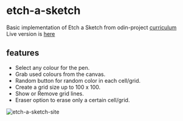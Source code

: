 # etch-a-sketch

Basic implementation of Etch a Sketch from odin-project [curriculum](https://www.theodinproject.com/lessons/foundations-etch-a-sketch)  
Live version is [here](https://nerdyblock.github.io/etch-a-sketch/)  

## features
- Select any colour for the pen.
- Grab used colours from the canvas.
- Random button for random color in each cell/grid.
- Create a grid size up to 100 x 100.
- Show or Remove grid lines.
- Eraser option to erase only a certain cell/grid.  


![etch-a-sketch-site](https://user-images.githubusercontent.com/69004604/169061625-6622cbda-7082-46a2-8dc2-97ba76b00aee.png)


